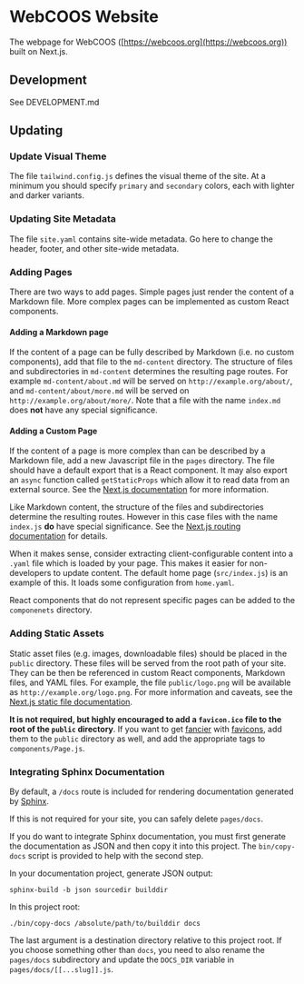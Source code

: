# WebCOOS Website

The webpage for WebCOOS ([https://webcoos.org](https://webcoos.org)) built on Next.js.

## Development

See DEVELOPMENT.md

## Updating

### Update Visual Theme

The file `tailwind.config.js` defines the visual theme of the site. At a minimum you should
specify `primary` and `secondary` colors, each with lighter and darker variants.

### Updating Site Metadata

The file `site.yaml` contains site-wide metadata. Go here to change the header, footer, and
other site-wide metadata.

### Adding Pages

There are two ways to add pages. Simple pages just render the content of a Markdown file. More
complex pages can be implemented as custom React components.

#### Adding a Markdown page

If the content of a page can be fully described by Markdown (i.e. no custom components), add
that file to the `md-content` directory. The structure of files and subdirectories in
`md-content` determines the resulting page routes. For example `md-content/about.md` will be
served on `http://example.org/about/`, and `md-content/about/more.md` will be served on
`http://example.org/about/more/`. Note that a file with the name `index.md` does **not** have
any special significance.

#### Adding a Custom Page

If the content of a page is more complex than can be described by a Markdown file, add
a new Javascript file in the `pages` directory. The file should have a default export that
is a React component. It may also export an `async` function called `getStaticProps` which
allow it to read data from an external source. See the
[Next.js documentation](https://nextjs.org/docs/basic-features/pages) for more information.

Like Markdown content, the structure of the files and subdirectories determine the resulting
routes. However in this case files with the name `index.js` **do** have special significance.
See the [Next.js routing documentation](https://nextjs.org/docs/routing/introduction) for details.

When it makes sense, consider extracting client-configurable content into a `.yaml` file which
is loaded by your page. This makes it easier for non-developers to update content. The default home
page (`src/index.js`) is an example of this. It loads some configuration from `home.yaml`.

React components that do not represent specific pages can be added to the `componenets` directory.

### Adding Static Assets

Static asset files (e.g. images, downloadable files) should be placed in the `public` directory.
These files will be served from the root path of your site. They can be then be referenced in
custom React components, Markdown files, and YAML files. For example, the file `public/logo.png`
will be available as `http://example.org/logo.png`. For more information and caveats, see
the [Next.js static file documentation](https://nextjs.org/docs/basic-features/static-file-serving).

**It is not required, but highly encouraged to add a `favicon.ico` file to the root of the `public`
directory**. If you want to get [fancier](https://bitsofco.de/all-about-favicons-and-touch-icons/)
with [favicons](https://github.com/audreyfeldroy/favicon-cheat-sheet), add them to the `public`
directory as well, and add the appropriate tags to `components/Page.js`.

### Integrating Sphinx Documentation

By default, a `/docs` route is included for rendering documentation generated by
[Sphinx](https://www.sphinx-doc.org/en/master/).

If this is not required for your site, you can safely delete `pages/docs`.

If you do want to integrate Sphinx documentation, you must first generate the documentation
as JSON and then copy it into this project. The `bin/copy-docs` script is provided to help
with the second step.

In your documentation project, generate JSON output:

```shell
sphinx-build -b json sourcedir builddir
```

In this project root:

```shell
./bin/copy-docs /absolute/path/to/builddir docs
```

The last argument is a destination directory relative to this project root. If you choose
something other than `docs`, you need to also rename the `pages/docs` subdirectory and update
the `DOCS_DIR` variable in `pages/docs/[[...slug]].js`.

